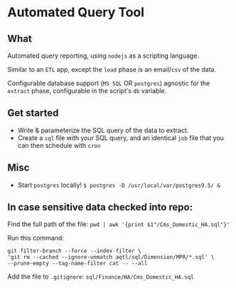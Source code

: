 # Automated Query Tool

## What 
Automated query reporting, using `nodejs` as a scripting language.

Similar to an `ETL` app, except the `load` phase is an email/`csv` of the data.

Configurable database support (`MS SQL` OR `postgres`) agnostic for the `extract` phase, configurable in the script's `db` variable.

## Get started
- Write & parameterize the SQL query of the data to extract. 
- Create a `sql` file with your SQL query, and an identical `job` file that you can then schedule with `cron`

## Misc
- Start `postgres` locally! `$ postgres -D /usr/local/var/postgres9.5/ &`

## In case sensitive data checked into repo:
Find the full path of the file: `pwd | awk '{print $1"/Cms_Domestic_HA.sql"}'`

Run this command:
````
git filter-branch --force --index-filter \
'git rm --cached --ignore-unmatch aqtl/sql/Dimension/MPR/*.sql' \
--prune-empty --tag-name-filter cat -- --all
````

Add the file to `.gitignore`: `sql/Finance/HA/Cms_Domestic_HA.sql`